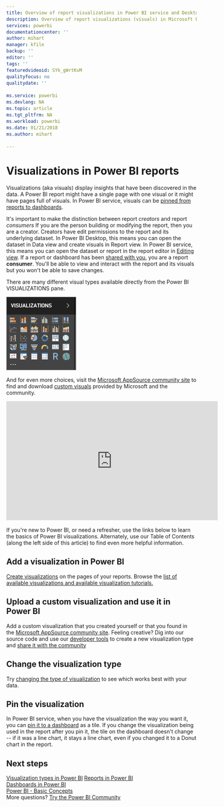 ```yaml
---
title: Overview of report visualizations in Power BI service and Desktop
description: Overview of report visualizations (visuals) in Microsoft Power BI.
services: powerbi
documentationcenter: ''
author: mihart
manager: kfile
backup: ''
editor: ''
tags: ''
featuredvideoid: SYk_gWrtKvM
qualityfocus: no
qualitydate: ''

ms.service: powerbi
ms.devlang: NA
ms.topic: article
ms.tgt_pltfrm: NA
ms.workload: powerbi
ms.date: 01/21/2018
ms.author: mihart

---
```

# Visualizations in Power BI reports
Visualizations (aka visuals) display insights that have been discovered in the data. A Power BI report might have a single page with one visual or it might have pages full of visuals. In Power BI service, visuals can be [pinned from reports to dashboards](service-dashboard-pin-tile-from-report.md). 

It's important to make the distinction between report *creators* and report *consumers*  If you are the person building or modifying the report, then you are a creator.  Creators have edit permissions to the report and its underlying dataset. In Power BI Desktop, this means you can open the dataset in Data view and create visuals in Report view. In Power BI service, this means you can open the dataset or report in the report editor in [Editing view](service-reading-view-and-editing-view.md). If a report or dashboard has been [shared with you](service-shared-with-me.md), you are a report **consumer**. You'll be able to view and interact with the report and its visuals but you won't be able to save changes.

There are many different visual types available directly from the Power BI VISUALIZATIONS pane. 

![](media/power-bi-report-visualizations/power-bi-visualizations.png)

And for even more choices, visit the [Microsoft AppSource community site](https://appsource.microsoft.com) to find and download [custom visuals](https://appsource.microsoft.com/marketplace/apps?product=power-bi-visuals&page=1) provided by Microsoft and the community.    

<iframe width="560" height="315" src="https://www.youtube.com/embed/SYk_gWrtKvM?list=PL1N57mwBHtN0JFoKSR0n-tBkUJHeMP2cP" frameborder="0" allowfullscreen></iframe>


  If you're new to Power BI, or need a refresher, use the links below to learn the basics of Power BI visualizations.  Alternately, use our Table of Contents (along the left side of this article) to find even more helpful information.

## Add a visualization in Power BI
[Create visualizations](power-bi-report-add-visualizations-i.md) on the pages of your reports. Browse the [list of available visualizations and available visualization tutorials.](power-bi-visualization-types-for-reports-and-q-and-a.md) 

## Upload a custom visualization and use it in Power BI
Add a custom visualization that you created yourself or that you found in the [Microsoft AppSource community site](https://appsource.microsoft.com/marketplace/apps?product=power-bi-visuals). Feeling creative? Dig into our source code and use our [developer tools](service-custom-visuals-getting-started-with-developer-tools.md) to create a new visualization type and [share it with the community](developer/office-store.md)

## Change the visualization type
Try [changing the type of visualization](power-bi-report-change-visualization-type.md) to see which works best with your data.

## Pin the visualization
In Power BI service, when you have the visualization the way you want it, you can [pin it to a dashboard](service-dashboard-pin-tile-from-report.md) as a tile. If you change the visualization being used in the report after you pin it, the tile on the dashboard doesn't change -- if it was a line chart, it stays a line chart, even if you changed it to a Donut chart in the report.

## Next steps
[Visualization types in Power BI](power-bi-visualization-types-for-reports-and-q-and-a.md)
[Reports in Power BI](service-reports.md)  
[Dashboards in Power BI](service-dashboards.md)  
[Power BI - Basic Concepts](service-basic-concepts.md)  
More questions? [Try the Power BI Community](http://community.powerbi.com/)

